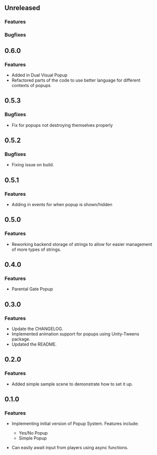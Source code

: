 ## Unreleased

### Features

### Bugfixes

## 0.6.0

### Features

* Added in Dual Visual Popup
* Refactored parts of the code to use better language for different contexts of popups

## 0.5.3

### Bugfixes

* Fix for popups not destroying themselves properly

## 0.5.2

### Bugfixes

* Fixing issue on build.

## 0.5.1

### Features

* Adding in events for when popup is shown/hidden

## 0.5.0

### Features

* Reworking backend storage of strings to allow for easier management of more types of strings.

## 0.4.0

### Features

* Parental Gate Popup

## 0.3.0

### Features

* Update the CHANGELOG.
* Implemented animation support for popups using Unity-Tweens package.
* Updated the README.

## 0.2.0

### Features

* Added simple sample scene to demonstrate how to set it up.

## 0.1.0

### Features

* Implementing initial version of Popup System. Features include:

  * Yes/No Popup
  * Simple Popup

* Can easily await input from players using async functions.
